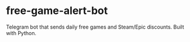 # free-game-alert-bot
Telegram bot that sends daily free games and Steam/Epic discounts. Built with Python.
